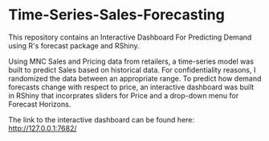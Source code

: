 # Time-Series-Sales-Forecasting
This repository contains an Interactive Dashboard For Predicting Demand using R's forecast package and RShiny. 

Using MNC Sales and Pricing data from retailers, a time-series model was built to predict Sales based on historical data. For confidentiality reasons, I randomized the data between an appropriate range. To predict how demand forecasts change with respect to price, an interactive dashboard was built in RShiny that incorprates sliders for Price and a drop-down menu for Forecast Horizons. 

The link to the interactive dashboard can be found here: http://127.0.0.1:7682/
